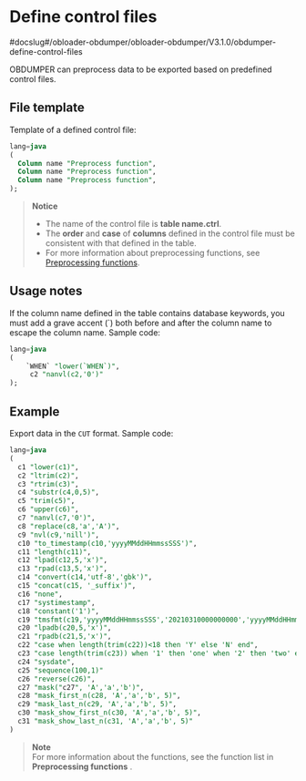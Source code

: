 Define control files 
=========================================
#docslug#/obloader-obdumper/obloader-obdumper/V3.1.0/obdumper-define-control-files

OBDUMPER can preprocess data to be exported based on predefined control files. 

File template 
----------------------------------

Template of a defined control file:

```sql
lang=java
(
  Column name "Preprocess function",
  Column name "Preprocess function",
  Column name "Preprocess function",
);
```


> **Notice**  
> - The name of the control file is **table name.ctrl**.
> - The **order** and **case** of **columns** defined in the control file must be consistent with that defined in the table.
> - For more information about preprocessing functions, see [Preprocessing functions](../4.obdumper-data-processing/2.obdumper-preprocessing-functions.md).

Usage notes 
--------------------------------

If the column name defined in the table contains database keywords, you must add a grave accent (`) both before and after the column name to escape the column name. Sample code:

```sql
lang=java
(
    `WHEN` "lower(`WHEN`)",
     c2 "nanvl(c2,'0')"
);
```



Example 
----------------------------

Export data in the `CUT` format. Sample code:

```sql
lang=java
(
  c1 "lower(c1)",                                                                                 -- Convert letters of values in Column c1 to lowercase.
  c2 "ltrim(c2)",                                                                                 -- Truncate leading spaces of values in Column c2.
  c3 "rtrim(c3)",                                                                                 -- Truncate trailing spaces of values in Column c3.
  c4 "substr(c4,0,5)",                                                                            -- Extract a substring of five characters from values in Column c4. The extraction starts from the first byte of each value.
  c5 "trim(c5)",                                                                                  -- Truncate leading and trailing spaces of values in Column c5.
  c6 "upper(c6)",                                                                                 -- Convert letters of values in Column c6 to uppercase.
  c7 "nanvl(c7,'0')",                                                                             -- Verify values in Column c7 and return 0 for non-numeric values.
  c8 "replace(c8,'a','A')",                                                                       -- Replace Letter 'a' of values in Column c8 with Letter 'A'.
  c9 "nvl(c9,'nill')",                                                                            -- Verify whether values in Column c9 are null and return nill for null values.
  c10 "to_timestamp(c10,'yyyyMMddHHmmssSSS')",                                                    -- Convert values in Column c10 to the yyyy-MM-dd HH:mm:ss.SSS format. Return null if formatting fails.
  c11 "length(c11)",                                                                              -- Calculate the length of values in Column c11.
  c12 "lpad(c12,5,'x')",                                                                          -- Append a string of five 'x' to the left of values in Column c12.
  c13 "rpad(c13,5,'x')",                                                                          -- Append a string of five 'x' to the right of values in Column c13.
  c14 "convert(c14,'utf-8','gbk')",                                                               -- Convert the character set of values in Column c14 from GBK to UTF-8.
  c15 "concat(c15, '_suffix')",                                                                   -- Concatenate values in Column c15 with a specific constant.
  c16 "none",                                                                                     -- Do not process values in Column c16. Return the original value.
  c17 "systimestamp",                                                                             -- Do not process values in Column c17. Return the timestamp of the current server without processing the parameter value.
  c18 "constant('1')",                                                                            -- Do not process values in Column c18. Return a constant 1.
  c19 "tmsfmt(c19,'yyyyMMddHHmmssSSS','20210310000000000','yyyyMMddHHmmssSSS')",                  -- Verify the dates of values in Column c19. If the verification fails, return the default value.
  c20 "lpadb(c20,5,'x')",                                                                         -- Append five single-byte 'x' to the left of values in Column c20.
  c21 "rpadb(c21,5,'x')",                                                                         -- Append five single-byte 'x' to the right of values in Column c21.
  c22 "case when length(trim(c22))<18 then 'Y' else 'N' end",                                     -- Verify whether values in Column c22 match the specified condition. If yes, return 'Y'.
  c23 "case length(trim(c23)) when '1' then 'one' when '2' then 'two' else 'unknown' end",        -- Verify whether values in Column c23 are equal to the specified value. If yes, return the corresponding value.
  c24 "sysdate",                                                                                  -- Set values in Column c24 to the current date.
  c25 "sequence(100,1)"                                                                           -- Generate an incremental sequence for Column c25, with 100 as the start value and 1 as the increment step.
  c26 "reverse(c26)",                                                                             -- Reverse characters in the values of Column c26.
  c27 "mask("c27", 'A','a','b')",                                                                 -- Mask the values of Column c27 by replacing uppercase letters with A, lowercase letters with a, and numbers with b.
  c28 "mask_first_n(c28, 'A','a','b', 5)",                                                        -- Mask the first five characters in the values of Column c28 by replacing uppercase letters with A, lowercase letters with a, and numbers with b.
  c29 "mask_last_n(c29, 'A','a','b', 5)",                                                         -- Mask the last five characters in the values of Column c29 by replacing uppercase letters with A, lowercase letters with a, and numbers with b.
  c30 "mask_show_first_n(c30, 'A','a','b', 5)",                                                   -- Mask all characters except the first five characters in the values of Column c30 by replacing uppercase letters with A, lowercase letters with a, and numbers with b.
  c31 "mask_show_last_n(c31, 'A','a','b', 5)"                                                     -- Mask all characters except the last five characters in the values of Column c31 by replacing uppercase letters with A, lowercase letters with a, and numbers with b.
)
```


> **Note**  
> For more information about the functions, see the function list in **Preprocessing functions** .
